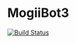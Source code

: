 # MogiiBot3
[![Build Status](https://travis-ci.org/MythicalCuddles/MogiiBot3.svg?branch=master)](https://travis-ci.org/MythicalCuddles/MogiiBot3)
